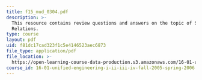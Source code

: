 ```yaml
---
title: f15_mud_0304.pdf
description: >-
  This resource contains review questions and answers on the topic of Shock Wave
  Relations.
type: course
layout: pdf
uid: f81dc17cad323f1c5e4146523aec6873
file_type: application/pdf
file_location: >-
  https://open-learning-course-data-production.s3.amazonaws.com/16-01-unified-engineering-i-ii-iii-iv-fall-2005-spring-2006/f81dc17cad323f1c5e4146523aec6873_f15_mud_0304.pdf
course_id: 16-01-unified-engineering-i-ii-iii-iv-fall-2005-spring-2006
---
```

